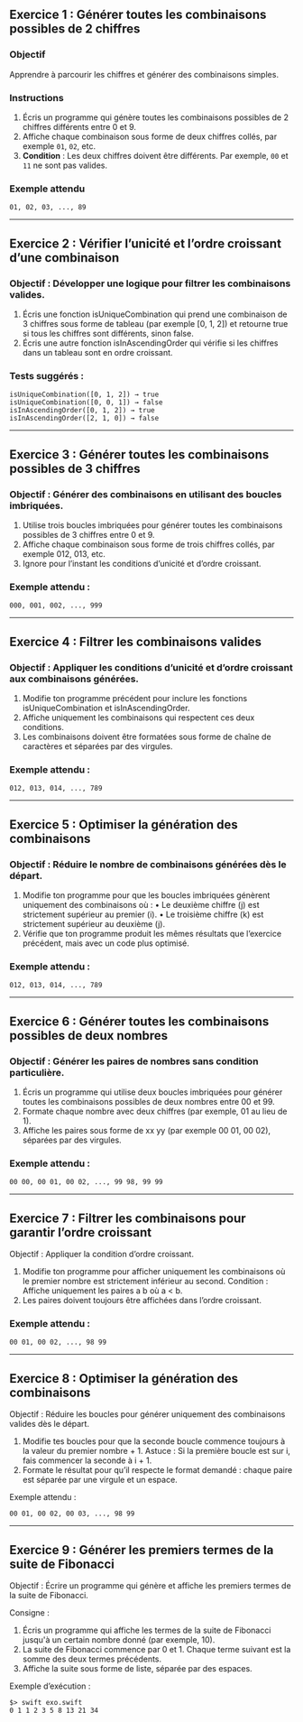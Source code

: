 ## Exercice 1 : Générer toutes les combinaisons possibles de 2 chiffres

### Objectif
Apprendre à parcourir les chiffres et générer des combinaisons simples.

### Instructions
1. Écris un programme qui génère toutes les combinaisons possibles de 2 chiffres différents entre 0 et 9.
2. Affiche chaque combinaison sous forme de deux chiffres collés, par exemple `01`, `02`, etc.
3. **Condition** : Les deux chiffres doivent être différents. Par exemple, `00` et `11` ne sont pas valides.

### Exemple attendu
```plaintext
01, 02, 03, ..., 89
```

---

## Exercice 2 : Vérifier l’unicité et l’ordre croissant d’une combinaison

### Objectif : Développer une logique pour filtrer les combinaisons valides.
1. Écris une fonction isUniqueCombination qui prend une combinaison de 3 chiffres sous forme de tableau (par exemple [0, 1, 2]) et retourne true si tous les chiffres sont différents, sinon false.
2. Écris une autre fonction isInAscendingOrder qui vérifie si les chiffres dans un tableau sont en ordre croissant.

### Tests suggérés :
```plaintext
isUniqueCombination([0, 1, 2]) → true
isUniqueCombination([0, 0, 1]) → false
isInAscendingOrder([0, 1, 2]) → true
isInAscendingOrder([2, 1, 0]) → false
```

---

## Exercice 3 : Générer toutes les combinaisons possibles de 3 chiffres

### Objectif : Générer des combinaisons en utilisant des boucles imbriquées.
1. Utilise trois boucles imbriquées pour générer toutes les combinaisons possibles de 3 chiffres entre 0 et 9.
2. Affiche chaque combinaison sous forme de trois chiffres collés, par exemple 012, 013, etc.
3. Ignore pour l’instant les conditions d’unicité et d’ordre croissant.

### Exemple attendu :
```plaintext
000, 001, 002, ..., 999
```

---

## Exercice 4 : Filtrer les combinaisons valides

### Objectif : Appliquer les conditions d’unicité et d’ordre croissant aux combinaisons générées.
1. Modifie ton programme précédent pour inclure les fonctions isUniqueCombination et isInAscendingOrder.
2. Affiche uniquement les combinaisons qui respectent ces deux conditions.
3. Les combinaisons doivent être formatées sous forme de chaîne de caractères et séparées par des virgules.

### Exemple attendu :
```plaintext
012, 013, 014, ..., 789
```

---

## Exercice 5 : Optimiser la génération des combinaisons

### Objectif : Réduire le nombre de combinaisons générées dès le départ.
1. Modifie ton programme pour que les boucles imbriquées génèrent uniquement des combinaisons où :
•	Le deuxième chiffre (j) est strictement supérieur au premier (i).
•	Le troisième chiffre (k) est strictement supérieur au deuxième (j).
2. Vérifie que ton programme produit les mêmes résultats que l’exercice précédent, mais avec un code plus optimisé.

### Exemple attendu :
```plaintext
012, 013, 014, ..., 789
```

---

## Exercice 6 : Générer toutes les combinaisons possibles de deux nombres

### Objectif : Générer les paires de nombres sans condition particulière.
1. Écris un programme qui utilise deux boucles imbriquées pour générer toutes les combinaisons possibles de deux nombres entre 00 et 99.
2. Formate chaque nombre avec deux chiffres (par exemple, 01 au lieu de 1).
3. Affiche les paires sous forme de xx yy (par exemple 00 01, 00 02), séparées par des virgules.

### Exemple attendu :
```plaintext
00 00, 00 01, 00 02, ..., 99 98, 99 99
```

---

## Exercice 7 : Filtrer les combinaisons pour garantir l’ordre croissant

Objectif : Appliquer la condition d’ordre croissant.
1. Modifie ton programme pour afficher uniquement les combinaisons où le premier nombre est strictement inférieur au second.
Condition : Affiche uniquement les paires a b où a < b.
2. Les paires doivent toujours être affichées dans l’ordre croissant.

### Exemple attendu :
```plaintext
00 01, 00 02, ..., 98 99
```
---

## Exercice 8 : Optimiser la génération des combinaisons

Objectif : Réduire les boucles pour générer uniquement des combinaisons valides dès le départ.
1. Modifie tes boucles pour que la seconde boucle commence toujours à la valeur du premier nombre + 1.
Astuce : Si la première boucle est sur i, fais commencer la seconde à i + 1.
2. Formate le résultat pour qu’il respecte le format demandé : chaque paire est séparée par une virgule et un espace.

Exemple attendu :
```plaintext
00 01, 00 02, 00 03, ..., 98 99
```

---

## Exercice 9 : Générer les premiers termes de la suite de Fibonacci

Objectif : Écrire un programme qui génère et affiche les premiers termes de la suite de Fibonacci.

Consigne :

1. Écris un programme qui affiche les termes de la suite de Fibonacci jusqu'à un certain nombre donné (par exemple, 10).
2. La suite de Fibonacci commence par 0 et 1. Chaque terme suivant est la somme des deux termes précédents.
3. Affiche la suite sous forme de liste, séparée par des espaces.

Exemple d’exécution :
```plaintext
$> swift exo.swift
0 1 1 2 3 5 8 13 21 34
```